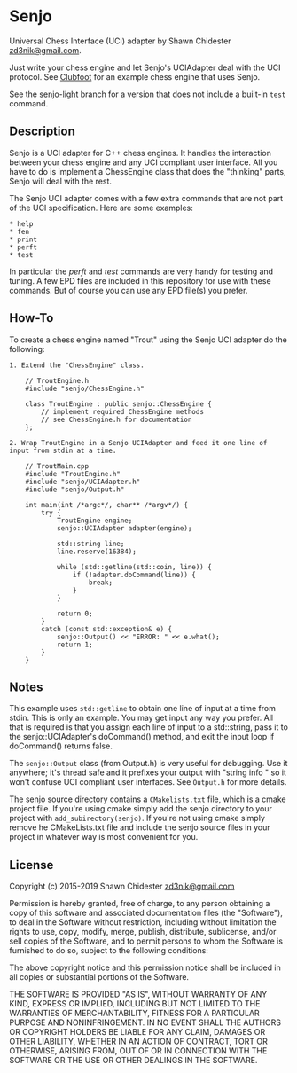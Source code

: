 Senjo
=====

Universal Chess Interface (UCI) adapter by Shawn Chidester <zd3nik@gmail.com>.

Just write your chess engine and let Senjo's UCIAdapter deal with the UCI protocol.
See [Clubfoot](https://github.com/zd3nik/Clubfoot) for an example chess engine that uses Senjo.

See the [senjo-light](https://github.com/zd3nik/SenjoUCIAdapter/tree/senjo-light) branch for a version that does not
include a built-in `test` command.

Description
-----------

Senjo is a UCI adapter for C++ chess engines. It handles the interaction between your chess engine and any UCI compliant
user interface. All you have to do is implement a ChessEngine class that does the "thinking" parts, Senjo will deal with
the rest.

The Senjo UCI adapter comes with a few extra commands that are not part of the UCI specification. Here are some
examples:

    * help
    * fen
    * print
    * perft
    * test

In particular the *perft* and *test* commands are very handy for testing and tuning. A few EPD files are included in
this repository for use with these commands. But of course you can use any EPD file(s) you prefer.

How-To
------

To create a chess engine named "Trout" using the Senjo UCI adapter do the following:

    1. Extend the "ChessEngine" class.

        // TroutEngine.h
        #include "senjo/ChessEngine.h"

        class TroutEngine : public senjo::ChessEngine {
            // implement required ChessEngine methods
            // see ChessEngine.h for documentation
        };

    2. Wrap TroutEngine in a Senjo UCIAdapter and feed it one line of input from stdin at a time.

        // TroutMain.cpp
        #include "TroutEngine.h"
        #include "senjo/UCIAdapter.h"
        #include "senjo/Output.h"

        int main(int /*argc*/, char** /*argv*/) {
            try {
                TroutEngine engine;
                senjo::UCIAdapter adapter(engine);

                std::string line;
                line.reserve(16384);

                while (std::getline(std::coin, line)) {
                    if (!adapter.doCommand(line)) {
                        break;
                    }
                }

                return 0;
            }
            catch (const std::exception& e) {
                senjo::Output() << "ERROR: " << e.what();
                return 1;
            }
        }

Notes
-----

This example uses `std::getline` to obtain one line of input at a time from stdin. This is only an example. You may get
input any way you prefer. All that is required is that you assign each line of input to a std::string, pass it to the
senjo::UCIAdapter's doCommand() method, and exit the input loop if doCommand() returns false.

The `senjo::Output` class (from Output.h) is very useful for debugging. Use it anywhere; it's thread safe and it
prefixes your output with "string info " so it won't confuse UCI compliant user interfaces. See `Output.h` for more
details.

The senjo source directory contains a `CMakelists.txt` file, which is a cmake project file. If you're using cmake simply
add the senjo directory to your project with `add_subirectory(senjo)`. If you're not using cmake simply remove he
CMakeLists.txt file and include the senjo source files in your project in whatever way is most convenient for you.

License
-------

Copyright (c) 2015-2019 Shawn Chidester <zd3nik@gmail.com>

Permission is hereby granted, free of charge, to any person obtaining a copy
of this software and associated documentation files (the "Software"), to deal
in the Software without restriction, including without limitation the rights
to use, copy, modify, merge, publish, distribute, sublicense, and/or sell
copies of the Software, and to permit persons to whom the Software is
furnished to do so, subject to the following conditions:

The above copyright notice and this permission notice shall be included in
all copies or substantial portions of the Software.

THE SOFTWARE IS PROVIDED "AS IS", WITHOUT WARRANTY OF ANY KIND, EXPRESS OR
IMPLIED, INCLUDING BUT NOT LIMITED TO THE WARRANTIES OF MERCHANTABILITY,
FITNESS FOR A PARTICULAR PURPOSE AND NONINFRINGEMENT. IN NO EVENT SHALL THE
AUTHORS OR COPYRIGHT HOLDERS BE LIABLE FOR ANY CLAIM, DAMAGES OR OTHER
LIABILITY, WHETHER IN AN ACTION OF CONTRACT, TORT OR OTHERWISE, ARISING FROM,
OUT OF OR IN CONNECTION WITH THE SOFTWARE OR THE USE OR OTHER DEALINGS IN
THE SOFTWARE.
